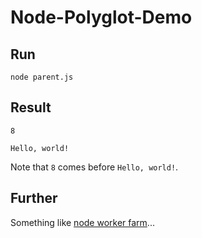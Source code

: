 # Node-Polyglot-Demo

## Run
```shell
node parent.js
```

## Result
```shell
8

Hello, world!
```
Note that `8` comes before `Hello, world!`.

## Further 
Something like [node worker farm](https://github.com/rvagg/node-worker-farm)...
